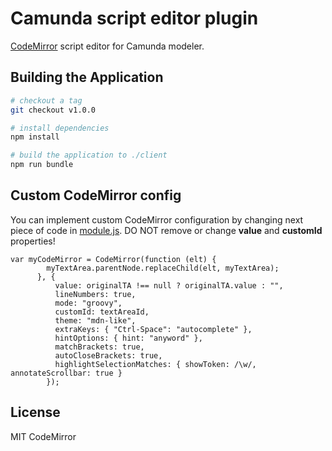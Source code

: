 
# Camunda script editor plugin
[CodeMirror](https://codemirror.net/) script editor for Camunda modeler.

## Building the Application

```sh
# checkout a tag
git checkout v1.0.0

# install dependencies
npm install

# build the application to ./client
npm run bundle
```

## Custom CodeMirror config
You can implement custom CodeMirror configuration by changing next piece of code in [module.js](https://github.com/igorsimko/camunda-script-editor-plugin/blob/master/client/module.js). DO NOT remove or change **value** and **customId** properties!
```
var myCodeMirror = CodeMirror(function (elt) {
        myTextArea.parentNode.replaceChild(elt, myTextArea);
      }, {
          value: originalTA !== null ? originalTA.value : "",
          lineNumbers: true,
          mode: "groovy",
          customId: textAreaId,
          theme: "mdn-like",
          extraKeys: { "Ctrl-Space": "autocomplete" },
          hintOptions: { hint: "anyword" },
          matchBrackets: true,
          autoCloseBrackets: true,
          highlightSelectionMatches: { showToken: /\w/, annotateScrollbar: true }
        });
```
## License

MIT
CodeMirror
